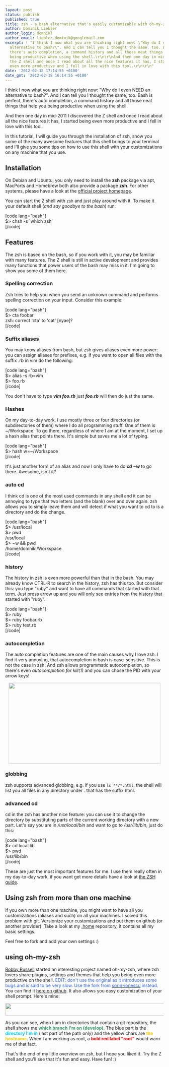 ```yaml
---
layout: post
status: publish
published: true
title: zsh - a bash alternative that's easily customizable with oh-my-zsh
author: Dominik Liebler
author_login: domnikl
author_email: liebler.dominik@googlemail.com
excerpt: ! "I think I now what you are thinking right now: \"Why do I even NEED an
  alternative to bash?\". And I can tell you I thought the same, too. Bash is perfect,
  there's auto completion, a command history and all those neat things that help you
  being productive when using the shell.\r\n\r\nAnd then one day in mid-2011 I discovered
  the Z shell and once I read about all the nice features it has, I started being
  even more productive and I fell in love with this tool.\r\n\r\n"
date: '2012-02-18 17:14:55 +0100'
date_gmt: '2012-02-18 16:14:55 +0100'
---
```

<p>I think I now what you are thinking right now: "Why do I even NEED an alternative to bash?". And I can tell you I thought the same, too. Bash is perfect, there's auto completion, a command history and all those neat things that help you being productive when using the shell.</p>
<p>And then one day in mid-2011 I discovered the Z shell and once I read about all the nice features it has, I started being even more productive and I fell in love with this tool.</p>
<p><a id="more"></a><a id="more-344"></a></p>
<p>In this tutorial, I will guide you through the installation of zsh, show you some of the many awesome features that this shell brings to your terminal and I'll give you some tips on how to use this shell with your customizations on any machine that you use.</p>
<h2>Installation</h2>
<p>On Debian and Ubuntu, you only need to install the <strong>zsh</strong> package via apt, MacPorts and Homebrew both also provide a package <strong>zsh</strong>. For other systems, please have a look at the <a href="http://www.zsh.org" target="_blank">official project homepage</a>.</p>
<p>You can start the Z shell with <code>zsh</code> and just play around with it. To make it your default shell (<em>and say goodbye to the bash</em>) run:</p>
<p>[code lang="bash"]<br />
$&gt; chsh -s `which zsh`<br />
[/code]</p>
<h2>Features</h2>
<p>The zsh is based on the bash, so if you work with it, you may be familiar with many features. The Z shell is still in active development and provides many functions that power users of the bash may miss in it. I'm going to show you some of them here.</p>
<h3>Spelling correction</h3>
<p>Zsh tries to help you when you send an unknown command and performs spelling correction on your input. Consider this example:</p>
<p>[code lang="bash"]<br />
$&gt; cta foobar<br />
zsh: correct 'cta' to 'cat' [nyae]?<br />
[/code]</p>
<h3>Suffix aliases</h3>
<p>You may know aliases from bash, but zsh gives aliases even more power: you can assign aliases for prefixes, e.g. if you want to open all files with the suffix .rb in vim do the following:</p>
<p>[code lang="bash"]<br />
$&gt; alias -s rb=vim<br />
$&gt; foo.rb<br />
[/code]</p>
<p>You don't have to type <strong><em>vim foo.rb</em></strong> just <strong><em>foo.rb</em></strong> will then do just the same.</p>
<h3>Hashes</h3>
<p>On my day-to-day work, I use mostly three or four directories (or subdirectories of them) where I do all programming stuff. One of them is ~/Workspace. To go there, regardless of where I am at the moment, I set up a hash alias that points there. It's simple but saves me a lot of typing.</p>
<p>[code lang="bash"]<br />
$&gt; hash w=~/Workspace<br />
[/code]</p>
<p>It's just another form of an alias and now I only have to do <strong><em>cd ~w</em></strong> to go there. Awesome, isn't it?</p>
<h3>auto cd</h3>
<p>I think cd is one of the most used commands in any shell and it can be annoying to type that two letters (and the blank) over and over again. zsh allows you to simply leave them and will detect if what you want to cd to is a directory and do the change.</p>
<p>[code lang="bash"]<br />
$&gt; /usr/local<br />
$&gt; pwd<br />
/usr/local<br />
$&gt; ~w &amp;&amp; pwd<br />
/home/domnikl/Workspace<br />
[/code]</p>
<h3>history</h3>
<p>The history in zsh is even more powerful than that in the bash. You may already know CTRL-R to search in the history, zsh has this too. But consider this: you type "ruby" and want to have all commands that started with that term. Just press arrow up and you will only see entries from the history that started with "ruby".</p>
<p>[code lang="bash"]<br />
$&gt; ruby<br />
$&gt; ruby foobar.rb<br />
$&gt; ruby test.rb<br />
[/code]</p>
<h3>autocompletion</h3>
<p>The auto completion features are one of the main causes why I love zsh. I find it very annoying, that autocompletion in bash is case-sensitive. This is not the case in zsh. And zsh allows programmatic autocompletion, so there's even <em>autocompletion for kill(1)</em> and you can chose the PID with your arrow keys!</p>
<p style="text-align: center;"><a href="zsh_kill_autocompletion.png"><img class="aligncenter  wp-image-375" title="zsh kill(1) auto-completion" src="zsh_kill_autocompletion.png" alt="" width="482" height="256" /></a></p>
<h3>globbing</h3>
<p>zsh supports advanced globbing, e.g. if you use <code>ls **/*.html</code>, the shell will list you all files in any directory under . that has the suffix html.</p>
<h3>advanced cd</h3>
<p>cd in the zsh has another nice feature: you can use it to change the directory by substituting parts of the current working directory with a new part. Let's say you are in <em>/usr/local/bin</em> and want to go to <em>/usr/lib/bin</em>, just do this:</p>
<p>[code lang="bash"]<br />
 $&gt; cd local lib<br />
 $&gt; pwd<br />
 /usr/lib/bin<br />
 [/code]</p>
<p>These are just the most important features for me. I use them really often in my day-to-day work, if you want get more details have a look at <a href="http://zsh.sourceforge.net/Guide/zshguide.html" target="_blank">the ZSH guide</a>.</p>
<h2>Using zsh from more than one machine</h2>
<p>If you own more than one machine, you might want to have all you customizations (aliases and such) on all your machines. I solved this problem with git. Versionize your customizations and put them on github (or another provider). Take a look at my <a title=".home" href="https://github.com/domnikl/.home" target="_blank">.home</a> repository, it contains all my basic settings.</p>
<p>Feel free to fork and add your own settings :)</p>
<h2>using oh-my-zsh</h2>
<p><a href="http://robbyonrails.com/" target="_blank">Robby Russell</a> started an interesting project named oh-my-zsh, where zsh lovers share plugins, settings and themes that help you being even more productive on the shell. <span style="color: #3366ff;">EDIT: don't use the original as it introduces some bugs and is said to be very slow. Use the fork from <a title="oh-my-zsh" href="https://github.com/sorin-ionescu/oh-my-zsh" target="_blank"><span style="color: #3366ff;">sorin-ionescu</span></a> instead.</span> You can find it <a href="https://github.com/robbyrussell/oh-my-zsh" target="_blank">here on github</a>. It also allows you easy customization of your shell prompt. Here's mine:</p>
<p><a href="zsh_prompt.png"><img class="aligncenter size-full wp-image-379" title="zsh_prompt" src="zsh_prompt.png" alt="" width="506" height="39" /></a></p>
<p>As you can see, when I am in directories that contain a git repository, the shell shows me <strong><span style="color: #339966;">which branch I'm on (develop)</span></strong>. The blue part is the<strong><span style="color: #00ccff;"> directory I'm in</span></strong> (last part of the path only) and the yellow chars are <strong><span style="color: #ffcc00;">the hostname</span></strong>. When I am working as root, a <strong><span style="color: #ff0000;">bold red label "root"</span></strong> would warn me of that fact.</p>
<p>That's the end of my little overview on zsh, but I hope you liked it. Try the Z shell and you'll see that it's fun and easy. Have fun! :)</p>
